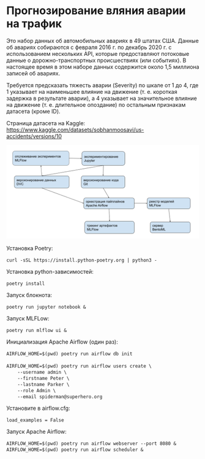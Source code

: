 # Прогнозирование вляния аварии на трафик

Это набор данных об автомобильных авариях в 49 штатах США. Данные об авариях собираются с февраля 2016 г. по декабрь 2020 г. с использованием нескольких API, которые предоставляют потоковые данные о дорожно-транспортных происшествиях (или событиях). В настоящее время в этом наборе данных содержится около 1,5 миллиона записей об авариях.

Требуется предсказать тяжесть аварии (Severity) по шкале от 1 до 4, где 1 указывает на наименьшее влияние на движение (т. е. короткая задержка в результате аварии), а 4 указывает на значительное влияние на движение (т. е. длительное опоздание) по остальным признакам датасета (кроме ID).

Страница датасета на Kaggle: https://www.kaggle.com/datasets/sobhanmoosavi/us-accidents/versions/10


![mlops](media/mlops.png)

Установка Poetry:

```
curl -sSL https://install.python-poetry.org | python3 -
```

Установка python-зависимостей:

```
poetry install
```

Запуск блокнота:

```
poetry run jupyter notebook &
```

Запуск MLFLow:

```
poetry run mlflow ui &
```

Инициализация Apache Airflow (один раз):

```
AIRFLOW_HOME=$(pwd) poetry run airflow db init

AIRFLOW_HOME=$(pwd) poetry run airflow users create \
    --username admin \
    --firstname Peter \
    --lastname Parker \
    --role Admin \
    --email spiderman@superhero.org
```

Установите в airflow.cfg:
```
load_examples = False
```

Запуск Apache Airflow:

```
AIRFLOW_HOME=$(pwd) poetry run airflow webserver --port 8080 &
AIRFLOW_HOME=$(pwd) poetry run airflow scheduler &
```
